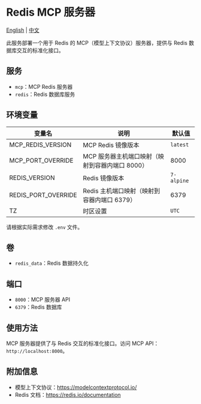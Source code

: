 # Redis MCP 服务器

[English](./README.md) | [中文](./README.zh.md)

此服务部署一个用于 Redis 的 MCP（模型上下文协议）服务器，提供与 Redis 数据库交互的标准化接口。

## 服务

- `mcp`：MCP Redis 服务器
- `redis`：Redis 数据库服务

## 环境变量

| 变量名              | 说明                                            | 默认值     |
| ------------------- | ----------------------------------------------- | ---------- |
| MCP_REDIS_VERSION   | MCP Redis 镜像版本                              | `latest`   |
| MCP_PORT_OVERRIDE   | MCP 服务器主机端口映射（映射到容器内端口 8000） | 8000       |
| REDIS_VERSION       | Redis 镜像版本                                  | `7-alpine` |
| REDIS_PORT_OVERRIDE | Redis 主机端口映射（映射到容器内端口 6379）     | 6379       |
| TZ                  | 时区设置                                        | `UTC`      |

请根据实际需求修改 `.env` 文件。

## 卷

- `redis_data`：Redis 数据持久化

## 端口

- `8000`：MCP 服务器 API
- `6379`：Redis 数据库

## 使用方法

MCP 服务器提供了与 Redis 交互的标准化接口。访问 MCP API：`http://localhost:8000`。

## 附加信息

- 模型上下文协议：<https://modelcontextprotocol.io/>
- Redis 文档：<https://redis.io/documentation>

